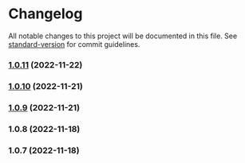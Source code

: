 # Changelog

All notable changes to this project will be documented in this file. See [standard-version](https://github.com/conventional-changelog/standard-version) for commit guidelines.

### [1.0.11](https://github.com/fenwikk/skola24/compare/v1.0.10...v1.0.11) (2022-11-22)

### [1.0.10](https://github.com/fenwikk/skola24/compare/v1.0.9...v1.0.10) (2022-11-21)

### [1.0.9](https://github.com/fenwikk/skola24/compare/v1.0.8...v1.0.9) (2022-11-21)

### 1.0.8 (2022-11-18)

### 1.0.7 (2022-11-18)
